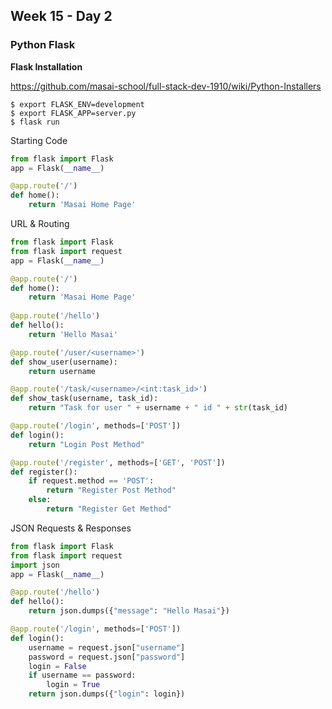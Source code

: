 ## Week 15 - Day 2

### Python Flask

**Flask Installation**

https://github.com/masai-school/full-stack-dev-1910/wiki/Python-Installers


```shell
$ export FLASK_ENV=development 
$ export FLASK_APP=server.py
$ flask run
```

Starting Code

```python
from flask import Flask
app = Flask(__name__)

@app.route('/')
def home():
    return 'Masai Home Page'
```

URL & Routing

```python
from flask import Flask
from flask import request
app = Flask(__name__)

@app.route('/')
def home():
    return 'Masai Home Page'
    
@app.route('/hello')
def hello():
    return 'Hello Masai'

@app.route('/user/<username>')
def show_user(username):
    return username

@app.route('/task/<username>/<int:task_id>')
def show_task(username, task_id):
    return "Task for user " + username + " id " + str(task_id)

@app.route('/login', methods=['POST'])
def login():
    return "Login Post Method"

@app.route('/register', methods=['GET', 'POST'])
def register():
    if request.method == 'POST':
        return "Register Post Method"
    else:
        return "Register Get Method"
```

JSON Requests & Responses

```python
from flask import Flask
from flask import request
import json
app = Flask(__name__)

@app.route('/hello')
def hello():
    return json.dumps({"message": "Hello Masai"})

@app.route('/login', methods=['POST'])
def login():
    username = request.json["username"]
    password = request.json["password"]
    login = False
    if username == password:
        login = True
    return json.dumps({"login": login})
```

